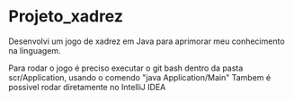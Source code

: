 # Projeto_xadrez
Desenvolvi um jogo de xadrez em Java para aprimorar meu conhecimento na linguagem.

Para rodar o jogo é preciso executar o git bash dentro da pasta scr/Application, usando o comendo "java Application/Main"
Tambem é possivel rodar diretamente no IntelliJ IDEA
